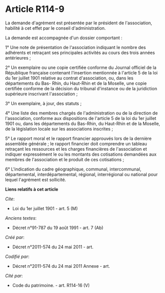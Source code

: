 # Article R114-9

La demande d'agrément est présentée par le président de l'association, habilité à cet effet par le conseil d'administration.

La demande est accompagnée d'un dossier comportant :

1° Une note de présentation de l'association indiquant le nombre des adhérents et retraçant ses principales activités au
cours des trois années antérieures ;

2° Un exemplaire ou une copie certifiée conforme du Journal officiel de la République française contenant l'insertion
mentionnée à l'article 5 de la loi du 1er juillet 1901 relative au contrat d'association, ou, dans les départements du Bas-
Rhin, du Haut-Rhin et de la Moselle, une copie certifiée conforme de la décision du tribunal d'instance ou de la juridiction
supérieure inscrivant l'association ;

3° Un exemplaire, à jour, des statuts ;

4° Une liste des membres chargés de l'administration ou de la direction de l'association, conforme aux dispositions de
l'article 5 de la loi du 1er juillet 1901 ou, dans les départements du Bas-Rhin, du Haut-Rhin et de la Moselle, de la
législation locale sur les associations inscrites ;

5° Le rapport moral et le rapport financier approuvés lors de la dernière assemblée générale ; le rapport financier doit
comprendre un tableau retraçant les ressources et les charges financières de l'association et indiquer expressément le ou les
montants des cotisations demandées aux membres de l'association et le produit de ces cotisations ;

6° L'indication du cadre géographique, communal, intercommunal, départemental, interdépartemental, régional, interrégional ou
national pour lequel l'agrément est sollicité.

**Liens relatifs à cet article**

_Cite_:

  - Loi du 1er juillet 1901 - art. 5 (M)

_Anciens textes_:

  - Décret n°91-787 du 19 août 1991 - art. 7 (Ab)

_Créé par_:

  - Décret n°2011-574 du 24 mai 2011  - art.

_Codifié par_:

  - Décret n°2011-574 du 24 mai 2011 Annexe - art.

_Cité par_:

  - Code du patrimoine. - art. R114-16 (V)
